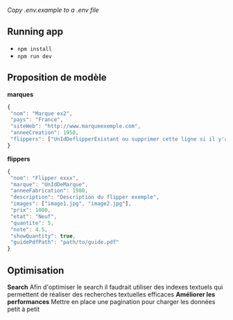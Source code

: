 _Copy .env.example to a .env file_
  
## Running app

-  `npm install`
-  `npm run dev`

## Proposition de modèle
**marques**
 ```js  
{
  "nom": "Marque ex2",
  "pays": "France",
  "siteWeb": "http://www.marqueexemple.com",
  "anneeCreation": 1950,
  "flippers": ["UnIdDeflipperExistant ou supprimer cette ligne si il y'a pas de flipper"]
}
```
**flippers**
 ```js   
{
  "nom": "Flipper exxx",
  "marque": "UnIdDeMarque",
  "anneeFabrication": 1980,
  "description": "Description du flipper exemple",
  "images": ["image1.jpg", "image2.jpg"],
  "prix": 1000,
  "etat": "Neuf",
  "quantite": 5,
  "note": 4.5,
  "showQuantity": true,
  "guidePdfPath": "path/to/guide.pdf"
}
```

## Optimisation
**Search**
Afin d'optimiser le search il faudrait utiliser des indexes textuels qui permettent de réaliser des recherches textuelles efficaces
**Améliorer les performances**
Mettre en place une pagination pour charger les données petit à petit